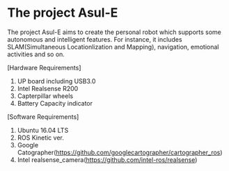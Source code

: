 # The project Asul-E
The project Asul-E aims to create the personal robot which supports some autonomous and intelligent features.
For instance, it includes SLAM(Simultaneous Locationlization and Mapping), navigation, emotional activities and so on.

[Hardware Requirements]
1. UP board including USB3.0
2. Intel Realsense R200
3. Capterpillar wheels
4. Battery Capacity indicator

[Software Requirements]
1. Ubuntu 16.04 LTS
2. ROS Kinetic ver.
3. Google Catographer(https://github.com/googlecartographer/cartographer_ros)
4. Intel realsense_camera(https://github.com/intel-ros/realsense)

